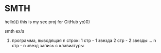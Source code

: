 # SMTH

hello))) this is my sec proj for GitHub yo)0)

smth ex/s

1. программа, выводящая n строк:
1 стр - 1 звезда
2 стр - 2 звезды
...
n стр - n звезд
запись с клавиатуры
